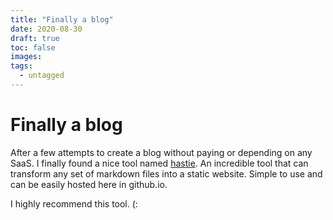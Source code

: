 ```yaml
---
title: "Finally a blog"
date: 2020-08-30
draft: true
toc: false
images:
tags: 
  - untagged
---
```


# Finally a blog 

After a few attempts to create a blog without paying or depending on any SaaS. I finally found a nice tool named [hastie](https://github.com/mkaz/hastie). An incredible tool that can transform any set of markdown files into a static website. Simple to use and can be easily hosted here in github.io.

I highly recommend this tool. (:
